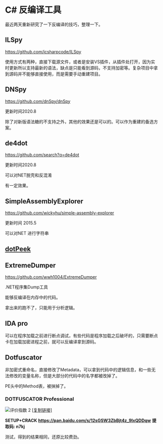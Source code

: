 # C# 反编译工具

最近两天重新研究了一下反编译的技巧，整理一下。

## ILSpy

 https://github.com/icsharpcode/ILSpy

使用方式有两种，直接下载源文件，或者是安装VS插件，从插件处打开，因为实时更新所以支持最新的语法，缺点是只能看到源码，不支持加密等。复杂项目中拿到源码并不能够直接使用，而是需要手动重建项目。

## DNSpy

https://github.com/dnSpy/dnSpy

更新时间2020.8 

除了对新版语法糖的不支持之外，其他的效果还是可以的。可以作为重建的备选方案。

## de4dot

https://github.com/search?q=de4dot

更新时间2020.8 

可以对NET脱壳和反混淆

有一定效果。

## SimpleAssemblyExplorer

https://github.com/wickyhu/simple-assembly-explorer

更新时间 2015.5

可以对NET 进行字符串

## [dotPeek](https://www.jetbrains.com/zh-cn/decompiler/)



## ExtremeDumper

https://github.com/wwh1004/ExtremeDumper

.NET程序集Dump工具

能够反编译在内存中的代码。

拿出来的跑不了，只能用于分析逻辑。

## IDA pro

可以在程序加载之前进行断点调试，有些代码是程序加载之后破坏的，只需要断点卡在加载加密进程之前，就可以反编译拿到源码。





## Dotfuscator

非加密式重命名，直接修改了Metadata，可以拿到代码中的逻辑信息，和一些无法修改的变量名称，但是大部分的代码中的名字都被改掉了。

PE头中的Method表，被抹掉了。

### DOTFUSCATOR Professional 

 ![评价指数 2](https://static.52pojie.cn/static/image/common/recommend_1.gif) [[复制链接\]](https://www.52pojie.cn/thread-1240810-1-1.html)

**SETUP+CRACK**
**https://pan.baidu.com/s/12sGSW3ZbBjt4z_9lxQDDqw**
**提取码: n7kj**

测试，得到的结果相同，还原比较费劲。